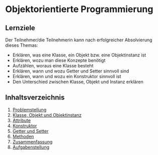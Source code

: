 # Objektorientierte Programmierung

## Lernziele
Der Teilnehmer/die Teilnehmerin kann nach erfolgreicher Absolvierung dieses Themas:
- Erklären, was eine Klasse, ein Objekt bzw. eine Objektinstanz ist
- Erklären, wozu man diese Konzepte benötigt
- Aufzählen, woraus eine Klasse besteht
- Erklären, wann und wozu Getter und Setter sinnvoll sind
- Erklären, wann und wozu ein Konstruktor sinnvoll ist
- Den Unterschied zwischen Klasse, Objekt und Instanz erklären

## Inhaltsverzeichnis

1. [Problemstellung](01-problemstellung.md)
1. [Klasse, Objekt und Objektinstanz](02-klasse-objekt-instanz.md)
1. [Attribute](03-attribute.md)
1. [Konstruktor](04-konstruktoren.md)
1. [Getter und Setter](05-getter-setter.md)
1. [Methoden](06-methoden.md)
1. [Zusammenfassung](07-zusammenfassung.md)
1. [Aufgabenstellung](XX-aufgabenstellung.md)
